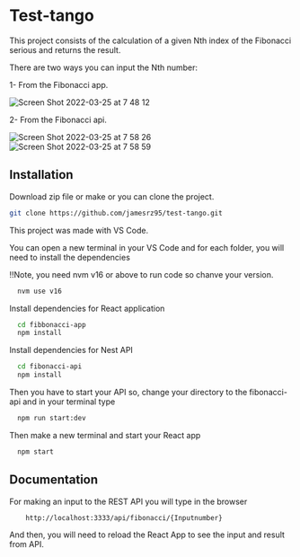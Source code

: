 # Test-tango

This project consists of the calculation of a given Nth index of the Fibonacci serious and returns the result. 



There are two ways you can input the Nth number:

1- From the Fibonacci app. 



![Screen Shot 2022-03-25 at 7 48 12](https://user-images.githubusercontent.com/18705623/160133807-2969cd81-3cea-4fd4-8100-cd924981a015.png)

2- From the Fibonacci api.

![Screen Shot 2022-03-25 at 7 58 26](https://user-images.githubusercontent.com/18705623/160135024-441e5f5d-89e1-407f-b50d-146aaf11613d.png)
![Screen Shot 2022-03-25 at 7 58 59](https://user-images.githubusercontent.com/18705623/160135034-9196278b-906b-4b8e-8922-6c417f0df9ea.png)

## Installation

Download zip file or make or you can clone the project.
```bash
git clone https://github.com/jamesrz95/test-tango.git

```
This project was made with VS Code.

You can open a new terminal in your VS Code and for each folder, you will need to install the dependencies

!!Note, you need nvm v16 or above to run code so chanve your version.
```bash
  nvm use v16
```

Install  dependencies for React application

```bash
  cd fibbonacci-app
  npm install
```

Install  dependencies for Nest API

```bash
  cd fibonacci-api
  npm install
```

Then you have to start your API so, change your directory to the fibonacci-api and in your terminal
type


```bash
  npm run start:dev
```

Then make a new terminal and start your React app
```bash
  npm start
```

## Documentation

For making an input to the REST API you will type in the browser

```bash
    http://localhost:3333/api/fibonacci/{Inputnumber}
```

And then, you will need to reload the React App to see the input and result from API.
